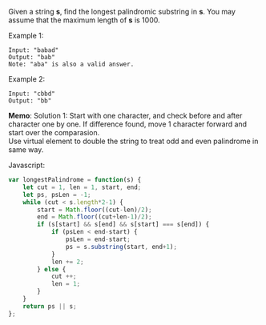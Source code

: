 Given a string **s**, find the longest palindromic substring in **s**. You may assume that the maximum length of **s** is 1000.

Example 1:
```
Input: "babad"
Output: "bab"
Note: "aba" is also a valid answer.
```
Example 2:
```
Input: "cbbd"
Output: "bb"
```

**Memo**:
Solution 1:
Start with one character, and check before and after character one by one. If difference found, move 1 character forward and start over the comparasion.  
Use virtual element to double the string to treat odd and even palindrome in same way.

Javascript:
```Javascript
var longestPalindrome = function(s) {
    let cut = 1, len = 1, start, end;
    let ps, psLen = -1;
    while (cut < s.length*2-1) {
        start = Math.floor((cut-len)/2);
        end = Math.floor((cut+len-1)/2);
        if (s[start] && s[end] && s[start] === s[end]) {
            if (psLen < end-start) {
                psLen = end-start;
                ps = s.substring(start, end+1);
            }
            len += 2;
        } else {
            cut ++;
            len = 1;
        }
    }
    return ps || s;
};
```
